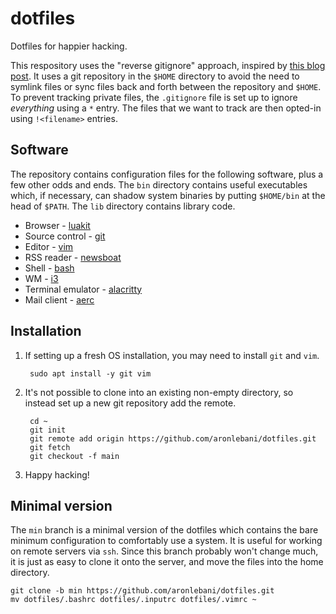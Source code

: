 # dotfiles

Dotfiles for happier hacking.

This respository uses the "reverse gitignore" approach, inspired by [this blog
post](https://drewdevault.com/2019/12/30/dotfiles.html). It uses a git
repository in the `$HOME` directory to avoid the need to symlink files or sync
files back and forth between the repository and `$HOME`. To prevent tracking
private files, the `.gitignore` file is set up to ignore _everything_ using a
`*` entry. The files that we want to track are then opted-in using
`!<filename>` entries.

## Software

The repository contains configuration files for the following software, plus a
few other odds and ends. The `bin` directory contains useful executables which,
if necessary, can shadow system binaries by putting `$HOME/bin` at the head of
`$PATH`. The `lib` directory contains library code.

* Browser - [luakit](https://luakit.github.io/)
* Source control - [git](https://git-scm.com/)
* Editor - [vim](https://www.vim.org/)
* RSS reader - [newsboat](https://newsboat.org/)
* Shell - [bash](https://www.gnu.org/software/bash/)
* WM - [i3](https://i3wm.org/)
* Terminal emulator - [alacritty](https://alacritty.org/)
* Mail client - [aerc](https://aerc-mail.org/)

## Installation

1. If setting up a fresh OS installation, you may need to install `git` and
   `vim`.

        sudo apt install -y git vim

2. It's not possible to clone into an existing non-empty directory, so instead
   set up a new git repository add the remote.

        cd ~
        git init
        git remote add origin https://github.com/aronlebani/dotfiles.git
        git fetch
        git checkout -f main

3. Happy hacking!

## Minimal version

The `min` branch is a minimal version of the dotfiles which contains the bare
minimum configuration to comfortably use a system. It is useful for working on
remote servers via `ssh`. Since this branch probably won't change much, it is
just as easy to clone it onto the server, and move the files into the home
directory.

    git clone -b min https://github.com/aronlebani/dotfiles.git
    mv dotfiles/.bashrc dotfiles/.inputrc dotfiles/.vimrc ~
